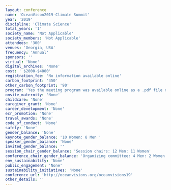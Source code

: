 ```yaml
---
layout: conference 
name: 'OceanVison2019-Climate Summit'
year: '2019'
discipline: 'Climate Science'
total_years: '1'
society_name: 'Not Applicable'
society_members: 'Not Applicable'
attendees: '300'
venues: 'Georgia, USA'
frequency: 'Annual'
sponsors: ''
virtual: 'None'
digital_archives: 'None'
cost: ' $2000-$4000'
registration_fee: 'No information available online'
carbon_footprint: '450'
other_carbon_footprint: '90'
program: 'Yes the meeting program was available online as a .pdf file on the conference website.'
onsite_maternity: 'None'
childcare: 'None'
caregiver_grant: 'None'
career_development: 'None'
ecr_promotion: 'None'
travel_awards: 'None'
code_of_conduct: 'None'
safety: 'None'
gender_balance: 'None'
keynote_gender_balance: '10 Women: 8 Men '
speaker_gender_balance: 'None'
invited_gender_balance: ''
session_chair_gender_balance: 'Session chairs: 12 Men: 11 Women'
conference_chair_gender_balance: 'Organizing committee: 4 Men: 2 Women'
env_sustainability: 'None'
public_engagement: 'None'
sustainability_initiatives: 'None'
conference_url: 'http://oceanvisions.org/oceanvisions19'
other_details: ''
---
```

